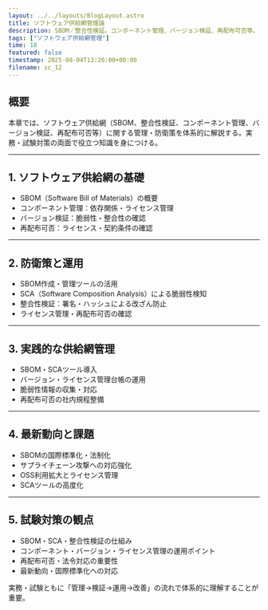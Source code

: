```yaml
---
layout: ../../layouts/BlogLayout.astro
title: ソフトウェア供給網管理論
description: SBOM／整合性検証。コンポーネント管理、バージョン検証、再配布可否等。
tags: ["ソフトウェア供給網管理"]
time: 10
featured: false
timestamp: 2025-08-04T13:26:00+00:00
filename: sc_12
---
```


## 概要

本章では、ソフトウェア供給網（SBOM、整合性検証、コンポーネント管理、バージョン検証、再配布可否等）に関する管理・防衛策を体系的に解説する。実務・試験対策の両面で役立つ知識を身につける。

---

## 1. ソフトウェア供給網の基礎

- SBOM（Software Bill of Materials）の概要
- コンポーネント管理：依存関係・ライセンス管理
- バージョン検証：脆弱性・整合性の確認
- 再配布可否：ライセンス・契約条件の確認

---

## 2. 防衛策と運用

- SBOM作成・管理ツールの活用
- SCA（Software Composition Analysis）による脆弱性検知
- 整合性検証：署名・ハッシュによる改ざん防止
- ライセンス管理・再配布可否の確認

---

## 3. 実践的な供給網管理

- SBOM・SCAツール導入
- バージョン・ライセンス管理台帳の運用
- 脆弱性情報の収集・対応
- 再配布可否の社内規程整備

---

## 4. 最新動向と課題

- SBOMの国際標準化・法制化
- サプライチェーン攻撃への対応強化
- OSS利用拡大とライセンス管理
- SCAツールの高度化

---

## 5. 試験対策の観点

- SBOM・SCA・整合性検証の仕組み
- コンポーネント・バージョン・ライセンス管理の運用ポイント
- 再配布可否・法令対応の重要性
- 最新動向・国際標準化への対応

実務・試験ともに「管理→検証→運用→改善」の流れで体系的に理解することが重要。

